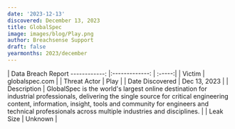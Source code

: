 ```yaml
---
date: '2023-12-13'
discovered: December 13, 2023
title: GlobalSpec
image: images/blog/Play.png
author: Breachsense Support
draft: false
yearmonths: 2023/december
---
```



| Data Breach Report
------------:     |:-------------:    | :-----:|
| Victim      | globalspec.com      | 
| Threat Actor      | Play      | 
| Date Discovered      | Dec 13, 2023      | 
| Description      | GlobalSpec is the world's largest online destination for industrial professionals, delivering the single source for critical engineering content, information, insight, tools and community for engineers and technical professionals across multiple industries and disciplines.      | 
| Leak Size      | Unknown      | 

